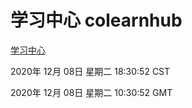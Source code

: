 # 学习中心 colearnhub
[学习中心](http://59.174.27.166:56308/colearnhub/)

2020年 12月 08日 星期二 18:30:52 CST

2020年 12月 08日 星期二 10:30:52 GMT

